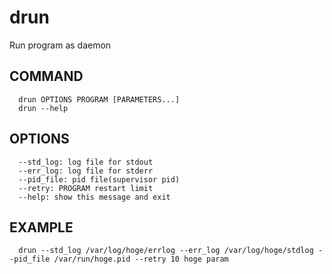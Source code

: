 # drun
Run program as daemon

## COMMAND
```
  drun OPTIONS PROGRAM [PARAMETERS...]
  drun --help
```
## OPTIONS
```
  --std_log: log file for stdout
  --err_log: log file for stderr
  --pid_file: pid file(supervisor pid)
  --retry: PROGRAM restart limit
  --help: show this message and exit
```
## EXAMPLE
```
  drun --std_log /var/log/hoge/errlog --err_log /var/log/hoge/stdlog --pid_file /var/run/hoge.pid --retry 10 hoge param
```
